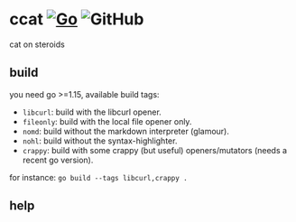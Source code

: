 # ccat [![Go](https://github.com/batmac/ccat/actions/workflows/go.yml/badge.svg)](https://github.com/batmac/ccat/actions/workflows/go.yml) ![GitHub](https://img.shields.io/github/license/batmac/ccat)
cat on steroids


## build
you need go >=1.15, available build tags:
- `libcurl`: build with the libcurl opener.
- `fileonly`: build with the local file opener only.
- `nomd`: build without the markdown interpreter (glamour).
- `nohl`: build without the syntax-highlighter.
- `crappy`: build with some crappy (but useful) openers/mutators (needs a recent go version).

for instance:
`go build --tags libcurl,crappy .`

## help

